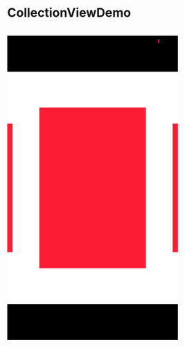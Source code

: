 # CollectionViewDemo
<br>
<img height="700" src="https://github.com/mukeshlokare/ImagesFiles/blob/master/CollectioviewDemo.png"/>
<br>
